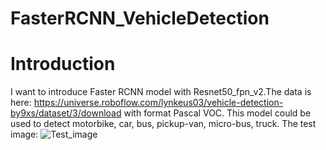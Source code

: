 # FasterRCNN_VehicleDetection
# Introduction
I want to introduce Faster RCNN model with Resnet50_fpn_v2.The data is here: https://universe.roboflow.com/lynkeus03/vehicle-detection-by9xs/dataset/3/download with format Pascal VOC.
This model could be used to detect motorbike, car, bus, pickup-van, micro-bus, truck.
The test image:
![Test_image](https://github.com/DangTheVinh09112004/FasterRCNN_VehicleDetection/assets/152133055/059e1b04-f3f7-4dba-8ec6-f4d14a31ba43)
